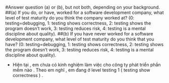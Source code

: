 #Answer question (a) or (b), but not both, depending on your background.
##(a) If you do, or have, worked for a software development
company, what level of test maturity do you think the company
worked at? (0: testing=debugging, 1: testing shows correctness,
2: testing shows the program doesn’t work, 3: testing reduces
risk, 4: testing is a mental discipline about quality).
##(b) If you have never worked for a software development company,
what level of test maturity do you think that you have? (0:
testing=debugging, 1: testing shows correctness, 2: testing
shows the program doesn’t work, 3: testing reduces risk, 4:
testing is a mental discipline about quality).

- Hiện tại , em chưa có kinh nghiệm làm việc cho công ty phát triển phần mềm nào . Theo em nghĩ , em đang ở level testing 1 ( testing show correctness ) .